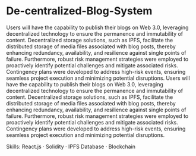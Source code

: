 # De-centralized-Blog-System

Users will have the capability to publish their blogs on Web 3.0, leveraging decentralized technology to ensure the permanence and immutability of content. Decentralized storage solutions, such as IPFS, facilitate the distributed storage of media files associated with blog posts, thereby enhancing redundancy, availability, and resilience against single points of failure. Furthermore, robust risk management strategies were employed to proactively identify potential challenges and mitigate associated risks. Contingency plans were developed to address high-risk events, ensuring seamless project execution and minimizing potential disruptions.
Users will have the capability to publish their blogs on Web 3.0, leveraging decentralized technology to ensure the permanence and immutability of content. Decentralized storage solutions, such as IPFS, facilitate the distributed storage of media files associated with blog posts, thereby enhancing redundancy, availability, and resilience against single points of failure. Furthermore, robust risk management strategies were employed to proactively identify potential challenges and mitigate associated risks. Contingency plans were developed to address high-risk events, ensuring seamless project execution and minimizing potential disruptions.

Skills: React.js · Solidity · IPFS Database · Blockchain
